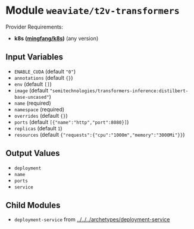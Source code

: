 
# Module `weaviate/t2v-transformers`

Provider Requirements:
* **k8s ([mingfang/k8s](https://registry.terraform.io/providers/mingfang/k8s/latest))** (any version)

## Input Variables
* `ENABLE_CUDA` (default `"0"`)
* `annotations` (default `{}`)
* `env` (default `[]`)
* `image` (default `"semitechnologies/transformers-inference:distilbert-base-uncased"`)
* `name` (required)
* `namespace` (required)
* `overrides` (default `{}`)
* `ports` (default `[{"name":"http","port":8080}]`)
* `replicas` (default `1`)
* `resources` (default `{"requests":{"cpu":"1000m","memory":"3000Mi"}}`)

## Output Values
* `deployment`
* `name`
* `ports`
* `service`

## Child Modules
* `deployment-service` from [../../../archetypes/deployment-service](../../../archetypes/deployment-service)

